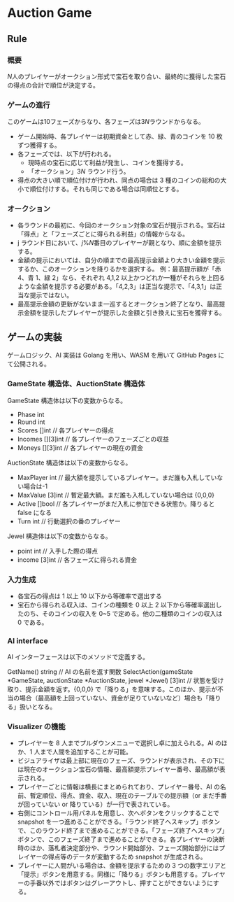 # Auction Game

## Rule

### 概要

$N$人のプレイヤーがオークション形式で宝石を取り合い、最終的に獲得した宝石の得点の合計で順位が決定する。

### ゲームの進行

このゲームは$10$フェーズからなり、各フェーズは$3N$ラウンドからなる。

- ゲーム開始時、各プレイヤーは初期資金として赤、緑、青のコインを 10 枚ずつ獲得する。
- 各フェーズでは、以下が行われる。
  - 現時点の宝石に応じて利益が発生し、コインを獲得する。
  - 「オークション」$3N$ ラウンド行う。
- 得点の大きい順で順位付けが行われ、同点の場合は 3 種のコインの総和の大小で順位付けする。それも同じである場合は同順位とする。

### オークション

- 各ラウンドの最初に、今回のオークション対象の宝石が提示される。宝石は「得点」と「フェーズごとに得られる利益」の情報からなる。
- j ラウンド目において、$j\%N$番目のプレイヤーが親となり、順に金額を提示する。
- 金額の提示においては、自分の順までの最高提示金額より大きい金額を提示するか、このオークションを降りるかを選択する。
  例：最高提示額が「赤 4、青 1、緑 2」なら、それぞれ 4,1,2 以上かつどれか一種がそれらを上回るような金額を提示する必要がある。「4,2,3」は正当な提示で、「4,3,1」は正当な提示ではない。
- 最高提示金額の更新がないまま一巡するとオークション終了となり、最高提示金額を提示したプレイヤーが提示した金額と引き換えに宝石を獲得する。

## ゲームの実装

ゲームロジック、AI 実装は Golang を用い、WASM を用いて GitHub Pages にて公開される。

### GameState 構造体、AuctionState 構造体

GameState 構造体は以下の変数からなる。

- Phase int
- Round int
- Scores []int // 各プレイヤーの得点
- Incomes [][3]int // 各プレイヤーのフェーズごとの収益
- Moneys [][3]int // 各プレイヤーの現在の資金

AuctionState 構造体は以下の変数からなる。

- MaxPlayer int // 最大額を提示しているプレイヤー。まだ誰も入札していない場合は-1
- MaxValue [3]int // 暫定最大額。まだ誰も入札していない場合は {0,0,0}
- Active []bool // 各プレイヤーがまだ入札に参加できる状態か。降りると false になる
- Turn int // 行動選択の番のプレイヤー

Jewel 構造体は以下の変数からなる。

- point int // 入手した際の得点
- income [3]int // 各フェーズに得られる資金

### 入力生成

- 各宝石の得点は 1 以上 10 以下から等確率で選出する
- 宝石から得られる収入は、コインの種類を 0 以上 2 以下から等確率選出したのち、そのコインの収入を 0~5 で定める。他の二種類のコインの収入は 0 である。

### AI interface

AI インターフェースは以下のメソッドで定義する。

GetName() string // AI の名前を返す関数
SelectAction(gameState *GameState, auctionState *AuctionState, jewel \*Jewel) [3]int // 状態を受け取り、提示金額を返す。{0,0,0} で「降りる」を意味する。このほか、提示が不当の場合（最高額を上回っていない、資金が足りていないなど）場合も「降りる」扱いとなる。

### Visualizer の機能

- プレイヤーを 8 人までプルダウンメニューで選択し卓に加えられる。AI のほか、1 人まで人間を追加することが可能。
- ビジュアライザは最上部に現在のフェーズ、ラウンドが表示され、その下には現在のオークション宝石の情報、最高額提示プレイヤー番号、最高額が表示される。
- プレイヤーごとに情報は横長にまとめられており、プレイヤー番号、AI の名前、暫定順位、得点、資金、収入、現在のテーブルでの提示額（or まだ手番が回っていない or 降りている）が一行で表されている。
- 右側にコントロール用パネルを用意し、次へボタンをクリックすることで snapshot を一つ進めることができる。「ラウンド終了へスキップ」ボタンで、このラウンド終了まで進めることができる。「フェーズ終了へスキップ」ボタンで、このフェーズ終了まで進めることができる。各プレイヤーの決断時のほか、落札者決定部分や、ラウンド開始部分、フェーズ開始部分にはプレイヤーの得点等のデータが変動するため snapshot が生成される。
- プレイヤーに人間がいる場合は、金額を提示するための 3 つの数字エリアと「提示」ボタンを用意する。同様に「降りる」ボタンも用意する。プレイヤーの手番以外ではボタンはグレーアウトし、押すことができないようにする。

